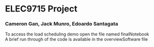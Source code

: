 # ELEC9715 Project
### Cameron Gan, Jack Munro, Edoardo Santagata


To access the load scheduling demo open the file named finalNotebook <br>
A brief run through of the code is available in the overviewSoftware file
